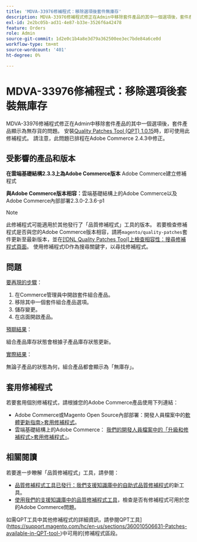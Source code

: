 ```yaml
---
title: 'MDVA-33976修補程式：移除選項後套件無庫存'
description: MDVA-33976修補程式修正在Admin中移除套件產品的其中一個選項後，套件產品顯示為無存貨的問題。 安裝[Quality Patches Tool (QPT) 1.0.15](https://devdocs.magento.com/guides/v2.4/comp-mgr/patching.html#mqp)時，即可使用此修補程式。 請注意，此問題已排程在Adobe Commerce 2.4.3中修正。
exl-id: 2e2bc05b-ad31-4e87-b33e-3526f6a42478
feature: Orders
role: Admin
source-git-commit: 1d2e0c1b4a8e3d79a362500ee3ec7bde84a6ce0d
workflow-type: tm+mt
source-wordcount: '401'
ht-degree: 0%

---
```


# MDVA-33976修補程式：移除選項後套裝無庫存

MDVA-33976修補程式修正在Admin中移除套件產品的其中一個選項後，套件產品顯示為無存貨的問題。 安裝[Quality Patches Tool (QPT) 1.0.15](https://devdocs.magento.com/guides/v2.4/comp-mgr/patching.html#mqp)時，即可使用此修補程式。 請注意，此問題已排程在Adobe Commerce 2.4.3中修正。

## 受影響的產品和版本

**在雲端基礎結構2.3.3上為Adobe Commerce版本** Adobe Commerce建立修補程式

**與Adobe Commerce版本相容：**&#x200B;雲端基礎結構上的Adobe Commerce以及Adobe Commerce內部部署2.3.0-2.3.6-p1

>[!NOTE]
>
>此修補程式可能適用於其他發行了「品質修補程式」工具的版本。 若要檢查修補程式是否與您的Adobe Commerce版本相容，請將`magento/quality-patches`套件更新至最新版本，並在[[!DNL Quality Patches Tool]上檢查相容性：搜尋修補程式頁面](https://devdocs.magento.com/quality-patches/tool.html#patch-grid)。 使用修補程式ID作為搜尋關鍵字，以尋找修補程式。

## 問題

<u>要再現的步驟</u>：

1. 在Commerce管理員中開啟套件組合產品。
1. 移除其中一個套件組合產品選項。
1. 儲存變更。
1. 在店面開啟產品。

<u>預期結果</u>：

組合產品庫存狀態會根據子產品庫存狀態更新。

<u>實際結果</u>：

無論子產品的狀態為何，組合產品都會顯示為「無庫存」。

## 套用修補程式

若要套用個別修補程式，請根據您的Adobe Commerce產品使用下列連結：

* Adobe Commerce或Magento Open Source內部部署：開發人員檔案中的[軟體更新指南>套用修補程式](https://devdocs.magento.com/guides/v2.4/comp-mgr/patching/mqp.html)。
* 雲端基礎結構上的Adobe Commerce： [我們的開發人員檔案中的「升級和修補程式>套用修補程式」](https://devdocs.magento.com/cloud/project/project-patch.html)。

## 相關閱讀

若要進一步瞭解「品質修補程式」工具，請參閱：

* [品質修補程式工具已發行：我們支援知識庫中的自助式品質修補程式](/help/announcements/adobe-commerce-announcements/magento-quality-patches-released-new-tool-to-self-serve-quality-patches.md)的新工具。
* [使用我們的支援知識庫中的品質修補程式工具](/help/support-tools/patches-available-in-qpt-tool/check-patch-for-magento-issue-with-magento-quality-patches.md)，檢查是否有修補程式可用於您的Adobe Commerce問題。

如需QPT工具中其他修補程式的詳細資訊，請參閱QPT工具](https://support.magento.com/hc/en-us/sections/360010506631-Patches-available-in-QPT-tool-)中可用的[修補程式區段。

